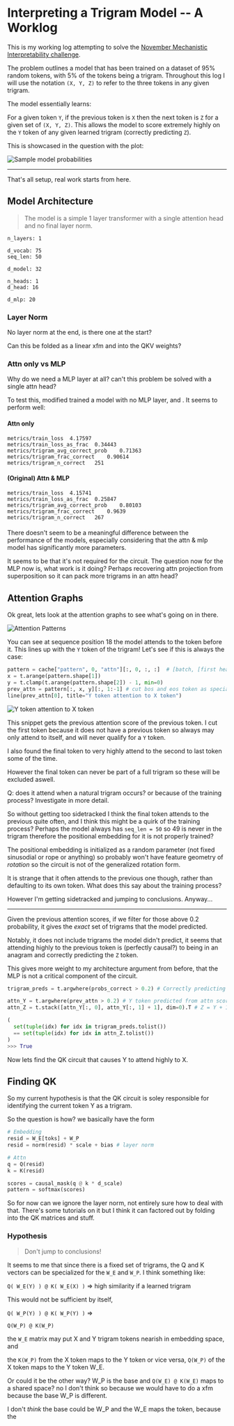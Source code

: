 # Interpreting a Trigram Model -- A Worklog

This is my working log attempting to solve the [November Mechanistic Interpretability challenge](https://arena3-chapter1-transformer-interp.streamlit.app/~/+/Monthly_Algorithmic_Problems#trigrams-november-2024).

The problem outlines a model that has been trained on a dataset of 95% random tokens, with 5% of the tokens being a trigram. Throughout this log I will use the notation `(X, Y, Z)` to refer to the three tokens in any given trigram.

The model essentially learns:

For a given token `Y`, if the previous token is `X` then the next token is `Z` for a given set of `(X, Y, Z)`. This allows the model to score extremely highly on the `Y` token of any given learned trigram (correctly predicting `Z`).

This is showcased in the question with the plot:

![Sample model probabilities](../assets/trigram_worklog/sample_probs.png)

______________________________________________________________________

That's all setup, real work starts from here.

## Model Architecture

> The model is a simple 1 layer transformer with a single attention head and no final layer norm.

```
n_layers: 1

d_vocab: 75
seq_len: 50

d_model: 32

n_heads: 1
d_head: 16

d_mlp: 20
```

### Layer Norm

No layer norm at the end, is there one at the start?

Can this be folded as a linear xfm and into the QKV weights?

### Attn only vs MLP

Why do we need a MLP layer at all? can't this problem be solved with a single attn head?

To test this, modified trained a model with no MLP layer, and . It seems to perform well:

#### Attn only

```
metrics/train_loss	4.17597
metrics/train_loss_as_frac	0.34443
metrics/trigram_avg_correct_prob	0.71363
metrics/trigram_frac_correct	0.90614
metrics/trigram_n_correct	251
```

#### (Original) Attn & MLP

```
metrics/train_loss	4.15741
metrics/train_loss_as_frac	0.25847
metrics/trigram_avg_correct_prob	0.80103
metrics/trigram_frac_correct	0.9639
metrics/trigram_n_correct	267
```

#### 

There doesn't seem to be a meaningful difference between the performance of the models, especially considering that the attn & mlp model has significantly more parameters.

It seems to be that it's not required for the circuit. The question now for the MLP now is, what work is it doing? Perhaps recovering attn projection from superposition so it can pack more trigrams in an attn head?

## Attention Graphs

Ok great, lets look at the attention graphs to see what's going on in there.

![Attention Patterns](../assets/trigram_worklog/trigram_attn_pattern.png)

You can see at sequence position 18 the model attends to the token before it. This lines up with the `Y` token of the trigram! Let's see if this is always the case:

```python
pattern = cache["pattern", 0, "attn"][:, 0, :, :]  # [batch, [first head], seq_q, seq_k]
x = t.arange(pattern.shape[1])
y = t.clamp(t.arange(pattern.shape[2]) - 1, min=0)
prev_attn = pattern[:, x, y][:, 1:-1] # cut bos and eos token as special cases.
line(prev_attn[0], title="Y token attention to X token")
```

![Y token attention to X token](../assets/trigram_worklog/bar_y_attn_x.png)

This snippet gets the previous attention score of the previous token. I cut the first token because it does not have a previous token so always may only attend to itself, and will never qualify for a `Y` token.

I also found the final token to very highly attend to the second to last token some of the time.

However the final token can never be part of a full trigram so these will be excluded aswell.

Q: does it attend when a natural trigram occurs? or because of the training process? Investigate in more detail.

So without getting too sidetracked I think the final token attends to the previous quite often, and I think this might be a quirk of the training process? Perhaps the model always has `seq_len = 50` so 49 is never in the trigram therefore the positional embedding for it is not properly trained?

The positional embedding is initialized as a random parameter (not fixed sinusodial or rope or anything) so probably won't have feature geometry of _rotation_ so the circuit is not of the generalized rotation form.

It is strange that it often attends to the previous one though, rather than defaulting to its own token. What does this say about the training process?

However I'm getting sidetracked and jumping to conclusions. Anyway...

---

Given the previous attention scores, if we filter for those above 0.2 probability, it gives the _exact_ set of trigrams that the model predicted.

Notably, it does not include trigrams the model didn't predict, it seems that attending highly to the previous token is (perfectly causal?) to being in an anagram and correctly predicting the `Z` token.

This gives more weight to my architecture argument from before, that the MLP is not a critical component of the circuit.

```python
trigram_preds = t.argwhere(probs_correct > 0.2) # Correctly predicting logits (Z token)

attn_Y = t.argwhere(prev_attn > 0.2) # Y token predicted from attn scores
attn_Z = t.stack([attn_Y[:, 0], attn_Y[:, 1] + 1], dim=0).T # Z = Y + 1

(
  set(tuple(idx) for idx in trigram_preds.tolist())
  == set(tuple(idx) for idx in attn_Z.tolist())
)
>>> True
```

Now lets find the QK circuit that causes Y to attend highly to X.

## Finding QK

So my current hypothesis is that the QK circuit is soley responsible for identifying the current token Y as a trigram.

So the question is how? we basically have the form

```python
# Embedding
resid = W_E[toks] + W_P
resid = norm(resid) * scale + bias # layer norm

# Attn
q = Q(resid)
k = K(resid)

scores = causal_mask(q @ k * d_scale)
pattern = softmax(scores)
```

So for now can we ignore the layer norm, not entirely sure how to deal with that. There's some tutorials on it but I think it can factored out by folding into the QK matrices and stuff.

### Hypothesis

> Don't jump to conclusions!

It seems to me that since there is a fixed set of trigrams, the Q and K vectors can be specialized for the `W_E` and `W_P`. I think something like:

`Q( W_E(Y) ) @ K( W_E(X) )` => high similarity if a learned trigram

This would not be sufficient by itself, 


`Q( W_P(Y) ) @ K( W_P(Y) )` =>  

`Q(W_P) @ K(W_P)`

 the `W_E` matrix may put X and Y trigram tokens nearish in embedding space, and 

the `K(W_P)` from the X token maps to the Y token or vice versa, `Q(W_P)` of the X token maps to the Y token W_E.

Or could it be the other way? W_P is the base and `Q(W_E) @ K(W_E)` maps to a shared space? no I don't think so because we would have to do a xfm because the base W_P is different.

I don't _think_ the base could be W_P and the W_E maps the token, because the 

